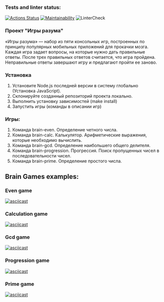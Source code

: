 ### Tests and linter status:
[![Actions Status](https://github.com/usernamenumb1/frontend-project-lvl1/workflows/hexlet-check/badge.svg)](https://github.com/usernamenumb1/frontend-project-lvl1/actions) [![Maintainability](https://api.codeclimate.com/v1/badges/a99a88d28ad37a79dbf6/maintainability)](https://codeclimate.com/github/codeclimate/codeclimate/maintainability) ![LinterCheck](https://github.com/usernamenumb1/frontend-project-lvl1/actions/workflows/github-actions.yml/badge.svg)

### Проект "Игры разума"
«Игры разума» — набор из пяти консольных игр, построенных по принципу популярных мобильных приложений для прокачки мозга. Каждая игра задает вопросы, на которые нужно дать правильные ответы. После трех правильных ответов считается, что игра пройдена. Неправильные ответы завершают игру и предлагают пройти ее заново. 

### Установка 

1. Установите Node.js последней версии в систему глобально (Установка JavaScript).
2. Склонируйте созданный репозиторий проекта локально. 
3. Выполнить установку зависимостей (make install)
4. Запустить игры (команды в описании игр)

### Игры:
1. Команда brain-even. Определение четного числа.
2. Команда brain-calc. Калькулятор. Арифметические выражения, которые необходимо вычислить.
3. Команда brain-gcd. Определение наибольшего общего делителя.
4. Команда brain-progression. Прогрессия. Поиск пропущенных чисел в последовательности чисел.
5. Команда brain-prime. Определение простого числа.

## Brain Games examples:

### Even game
[![asciicast](https://asciinema.org/a/LFTn3eJiiNZPnHPCYqWyXDG0k.svg)](https://asciinema.org/a/LFTn3eJiiNZPnHPCYqWyXDG0k)
### Calculation game
[![asciicast](https://asciinema.org/a/jWOP0jA1Sd4ZgpgMQ78vbB7Hv.svg)](https://asciinema.org/a/jWOP0jA1Sd4ZgpgMQ78vbB7Hv)
### Gcd game
[![asciicast](https://asciinema.org/a/ixBFLtWajKIo4BYymiIiHbgTr.svg)](https://asciinema.org/a/ixBFLtWajKIo4BYymiIiHbgTr)
### Progression game
[![asciicast](https://asciinema.org/a/lM5oM1d9fqbuFFt5WQThWsAtQ.svg)](https://asciinema.org/a/lM5oM1d9fqbuFFt5WQThWsAtQ)
### Prime game
[![asciicast](https://asciinema.org/a/WOT4XZ5LRI9qK6Dp5NNlvR1Kn.svg)](https://asciinema.org/a/WOT4XZ5LRI9qK6Dp5NNlvR1Kn)